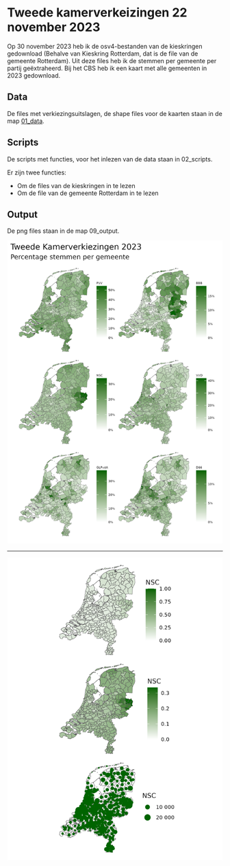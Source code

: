 # Tweede kamerverkeizingen 22 november 2023
Op 30 november 2023 heb ik de osv4-bestanden van de kieskringen gedownload (Behalve van Kieskring Rotterdam, dat is de file van de gemeente Rotterdam). Uit deze files heb ik de stemmen per gemeente per partij geëxtraheerd. Bij het CBS heb ik een kaart met alle gemeenten in 2023 gedownload.

## Data
De files met verkiezingsuitslagen, de shape files voor de kaarten staan in de map [01_data]("/01_data").

## Scripts
De scripts met functies, voor het inlezen van de data staan in 02_scripts.

Er zijn twee functies:  
- Om de files van de kieskringen in te lezen  
- Om de file van de gemeente Rotterdam in te lezen  

## Output
De png files staan in de map 09_output.

![top-6-partijen](09_output/top-6.png)


 ---
 
 
 ![types](09_output/types.png)

